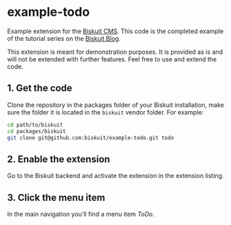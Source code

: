 # example-todo

Example extension for the [Biskuit CMS](https://github.com/biskuit/biskuit). This code is the completed example of the tutorial series on the [Biskuit Blog](https://biskuit.com/blog).

This extension is meant for demonstration purposes. It is provided as is and will not be extended with further features. Feel free to use and extend the code.

## 1. Get the code

Clone the repository in the packages folder of your Biskuit installation, make sure the folder it is located in the `biskuit` vendor folder. For example:

```sh
cd path/to/biskuit
cd packages/biskuit
git clone git@github.com:biskuit/example-todo.git todo
```

## 2. Enable the extension

Go to the Biskuit backend and activate the extension in the extension listing.

## 3. Click the menu item

In the main navigation you'll find a menu item *ToDo*.
